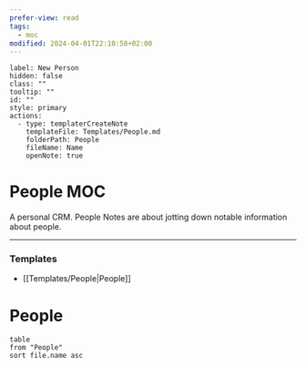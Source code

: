 ```yaml
---
prefer-view: read
tags:
  - moc
modified: 2024-04-01T22:10:58+02:00
---
```

```meta-bind-button
label: New Person
hidden: false
class: ""
tooltip: ""
id: ""
style: primary
actions:
  - type: templaterCreateNote
    templateFile: Templates/People.md
    folderPath: People
    fileName: Name
    openNote: true

```

# People MOC
A personal CRM. People Notes are about jotting down notable information about people.

---
### Templates
- [[Templates/People|People]]

# People
```dataview
table
from "People"
sort file.name asc
```
